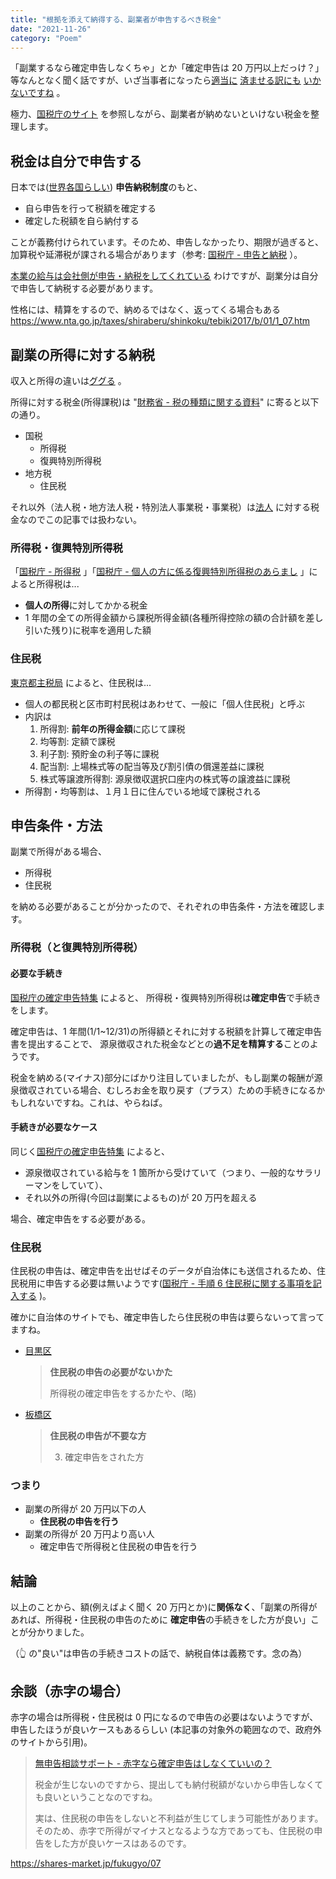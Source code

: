 ```yaml
---
title: "根拠を添えて納得する、副業者が申告するべき税金"
date: "2021-11-26"
category: "Poem"
---
```


「副業するなら確定申告しなくちゃ」とか「確定申告は 20 万円以上だっけ？」等なんとなく聞く話ですが、いざ当事者になったら[適当に](https://www.nta.go.jp/taxes/shiraberu/taxanswer/shotoku/2024.htm) [済ませる訳にも](https://www.city.shibuya.tokyo.jp/kurashi/zeikin/juminzei/n1_5entaikin.html) [いかないですね](https://ja.wikipedia.org/wiki/%E8%84%B1%E7%A8%8E) 。

極力、[国税庁のサイト](https://www.nta.go.jp/) を参照しながら、副業者が納めないといけない税金を整理します。

## 税金は自分で申告する

日本では([世界各国らしい](https://ja.wikipedia.org/wiki/%E7%94%B3%E5%91%8A%E7%B4%8D%E7%A8%8E%E5%88%B6%E5%BA%A6)) **申告納税制度**のもと、

- 自ら申告を行って税額を確定する
- 確定した税額を自ら納付する

ことが義務付けられています。そのため、申告しなかったり、期限が過ぎると、加算税や延滞税が課される場合があります（参考: [国税庁 - 申告と納税](https://www.nta.go.jp/publication/pamph/koho/kurashi/html/06_1.htm) ）。

[本業の給与は会社側が申告・納税をしてくれている](https://www.nta.go.jp/taxes/shiraberu/taxanswer/shotoku/1900.htm) わけですが、副業分は自分で申告して納税する必要があります。

性格には、精算をするので、納めるではなく、返ってくる場合もある
https://www.nta.go.jp/taxes/shiraberu/shinkoku/tebiki2017/b/01/1_07.htm

## 副業の所得に対する納税

収入と所得の違いは[ググる](https://www.google.com/search?q=%E5%8F%8E%E5%85%A5+%E6%89%80%E5%BE%97+%E9%81%95%E3%81%84) 。

所得に対する税金(所得課税)は "[財務省 - 税の種類に関する資料](https://www.mof.go.jp/tax_policy/summary/condition/a01.htm)" に寄ると以下の通り。

- 国税
  - 所得税
  - 復興特別所得税
- 地方税
  - 住民税

それ以外（法人税・地方法人税・特別法人事業税・事業税）は[法人](https://ja.wikipedia.org/wiki/%E6%B3%95%E4%BA%BA) に対する税金なのでこの記事では扱わない。

### 所得税・復興特別所得税

「[国税庁 - 所得税](https://www.nta.go.jp/taxes/shiraberu/taxanswer/shotoku/shotoku.htm) 」「[国税庁 - 個人の方に係る復興特別所得税のあらまし](https://www.nta.go.jp/publication/pamph/shotoku/fukko_tokubetsu/index.htm) 」によると所得税は...

- **個人の所得**に対してかかる税金
- 1 年間の全ての所得金額から課税所得金額(各種所得控除の額の合計額を差し引いた残り)に税率を適用した額

### 住民税

[東京都主税局](https://www.tax.metro.tokyo.lg.jp/kazei/kojin_ju.html)
によると、住民税は...

- 個人の都民税と区市町村民税はあわせて、一般に「個人住民税」と呼ぶ
- 内訳は
  1. 所得割: **前年の所得金額**に応じて課税
  2. 均等割: 定額で課税
  3. 利子割: 預貯金の利子等に課税
  4. 配当割: 上場株式等の配当等及び割引債の償還差益に課税
  5. 株式等譲渡所得割: 源泉徴収選択口座内の株式等の譲渡益に課税
- 所得割・均等割は、１月１日に住んでいる地域で課税される

## 申告条件・方法

副業で所得がある場合、

- 所得税
- 住民税

を納める必要があることが分かったので、それぞれの申告条件・方法を確認します。

### 所得税（と復興特別所得税）

#### 必要な手続き

[国税庁の確定申告特集](https://www.nta.go.jp/taxes/shiraberu/shinkoku/tokushu/hajimete.htm) によると、 所得税・復興特別所得税は**確定申告**で手続きをします。

確定申告は、1 年間(1/1~12/31)の所得額とそれに対する税額を計算して確定申告書を提出することで、 源泉徴収された税金などとの**過不足を精算する**ことのようです。

税金を納める(マイナス)部分にばかり注目していましたが、もし副業の報酬が源泉徴収されている場合、むしろお金を取り戻す（プラス）ための手続きになるかもしれないですね。これは、やらねば。

#### 手続きが必要なケース

同じく[国税庁の確定申告特集](https://www.nta.go.jp/taxes/shiraberu/shinkoku/tokushu/hajimete.htm) によると、

- 源泉徴収されている給与を 1 箇所から受けていて（つまり、一般的なサラリーマンをしていて）、
- それ以外の所得(今回は副業によるもの)が 20 万円を超える

場合、確定申告をする必要がある。

### 住民税

住民税の申告は、確定申告を出せばそのデータが自治体にも送信されるため、住民税用に申告する必要は無いようです([国税庁 - 手順 6 住民税に関する事項を記入する](https://www.nta.go.jp/taxes/shiraberu/shinkoku/tebiki2017/a/03/order6/3-6_01.htm) )。

確かに自治体のサイトでも、確定申告したら住民税の申告は要らないって言ってますね。

- [目黒区](https://www.city.meguro.tokyo.jp/kurashi/zeikin/kojin/shinkoku/shinkoku.html)
  > **住民税の申告の必要がないかた**
  >
  > 所得税の確定申告をするかたや、(略)
- [板橋区](https://www.city.itabashi.tokyo.jp/tetsuduki/zei/kuminzei/1001758.html)
  > **住民税の申告が不要な方**
  >
  > 3. 確定申告をされた方

### つまり

- 副業の所得が 20 万円以下の人
  - **住民税の申告を行う**
- 副業の所得が 20 万円より高い人
  - 確定申告で所得税と住民税の申告を行う

## 結論

以上のことから、額(例えばよく聞く 20 万円とか)に**関係なく**、「副業の所得があれば、所得税・住民税の申告のために **確定申告**の手続きをした方が良い」ことが分かりました。

（👆 の"良い"は申告の手続きコストの話で、納税自体は義務です。念の為）

## 余談（赤字の場合）

赤字の場合は所得税・住民税は 0 円になるので申告の必要はないようですが、申告したほうが良いケースもあるらしい
(本記事の対象外の範囲なので、政府外のサイトから引用)。

> [無申告相談サポート - 赤字なら確定申告はしなくていいの？](https://www.mushinkoku.jp/15910690771631)
>
> 税金が生じないのですから、提出しても納付税額がないから申告しなくても良いということなのですね。
>
> 実は、住民税の申告をしないと不利益が生じてしまう可能性があります。そのため、赤字で所得がマイナスとなるような方であっても、住民税の申告をした方が良いケースはあるのです。

https://shares-market.jp/fukugyo/07
